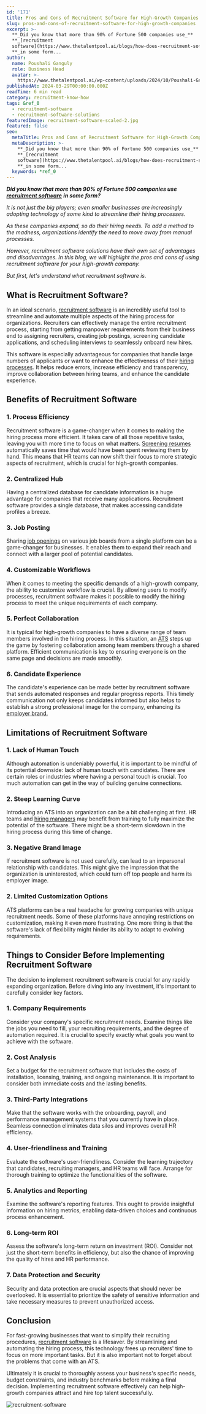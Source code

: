 ```yaml
---
id: '171'
title: Pros and Cons of Recruitment Software for High-Growth Companies
slug: pros-and-cons-of-recruitment-software-for-high-growth-companies
excerpt: >-
  **_Did you know that more than 90% of Fortune 500 companies use_**
  **_[recruitment
  software](https://www.thetalentpool.ai/blogs/how-does-recruitment-software-affect-your-business/)_**
  **_in some form...
author:
  name: Poushali Ganguly
  role: Business Head
  avatar: >-
    https://www.thetalentpool.ai/wp-content/uploads/2024/10/Poushali-Gangulyimage.webp
publishedAt: 2024-03-29T00:00:00.000Z
readTime: 6 min read
category: recruitment-know-how
tags: &ref_0
  - recruitment-software
  - recruitment-software-solutions
featuredImage: recruitment-software-scaled-2.jpg
featured: false
seo:
  metaTitle: Pros and Cons of Recruitment Software for High-Growth Companies
  metaDescription: >-
    **_Did you know that more than 90% of Fortune 500 companies use_**
    **_[recruitment
    software](https://www.thetalentpool.ai/blogs/how-does-recruitment-software-affect-your-business/)_**
    **_in some form...
  keywords: *ref_0
---
```


**_Did you know that more than 90% of Fortune 500 companies use_** **_[recruitment software](https://www.thetalentpool.ai/blogs/how-does-recruitment-software-affect-your-business/)_** **_in some form?_**

_It is not just the big players; even smaller businesses are increasingly adopting technology of some kind to streamline their hiring processes._

_As these companies expand, so do their hiring needs. To add a method to the madness, organizations identify the need to move away from manual processes._

_However, recruitment software solutions have their own set of advantages and disadvantages. In this blog, we will highlight the pros and cons of using recruitment software for your high-growth company._

_But first, let's understand what recruitment software is._

## **What is Recruitment Software?**

In an ideal scenario, [recruitment software](https://www.thetalentpool.ai/blogs/top-10-recruitment-software-india/) is an incredibly useful tool to streamline and automate multiple aspects of the hiring process for organizations. Recruiters can effectively manage the entire recruitment process, starting from getting manpower requirements from their business end to assigning recruiters, creating job postings, screening candidate applications, and scheduling interviews to seamlessly onboard new hires.

This software is especially advantageous for companies that handle large numbers of applicants or want to enhance the effectiveness of their [hiring processes](https://www.thetalentpool.ai/blogs/enhance-your-hiring-process-with-vendor-management-system/). It helps reduce errors, increase efficiency and transparency, improve collaboration between hiring teams, and enhance the candidate experience.

## **Benefits of Recruitment Software**

### **1\. Process Efficiency**

Recruitment software is a game-changer when it comes to making the hiring process more efficient. It takes care of all those repetitive tasks, leaving you with more time to focus on what matters. [Screening resumes](https://www.thetalentpool.ai/blogs/best-resume-shortlisting-practices-for-hr-professionals/) automatically saves time that would have been spent reviewing them by hand. This means that HR teams can now shift their focus to more strategic aspects of recruitment, which is crucial for high-growth companies.

### **2\. Centralized Hub**

Having a centralized database for candidate information is a huge advantage for companies that receive many applications. Recruitment software provides a single database, that makes accessing candidate profiles a breeze.

### **3\. Job Posting**

Sharing [job openings](https://www.thetalentpool.ai/blogs/creative-ways-promote-company-job-opening-2024/) on various job boards from a single platform can be a game-changer for businesses. It enables them to expand their reach and connect with a larger pool of potential candidates.

### **4\. Customizable Workflows**

When it comes to meeting the specific demands of a high-growth company, the ability to customize workflow is crucial. By allowing users to modify processes, recruitment software makes it possible to modify the hiring process to meet the unique requirements of each company.

### **5\. Perfect Collaboration**

It is typical for high-growth companies to have a diverse range of team members involved in the hiring process. In this situation, an [ATS](https://www.thetalentpool.ai/blogs/recruiters-guide-applicant-tracking-system-ats/) steps up the game by fostering collaboration among team members through a shared platform. Efficient communication is key to ensuring everyone is on the same page and decisions are made smoothly.

### **6\. Candidate Experience**

The candidate's experience can be made better by recruitment software that sends automated responses and regular progress reports. This timely communication not only keeps candidates informed but also helps to establish a strong professional image for the company, enhancing its [employer brand.](https://www.thetalentpool.ai/blogs/10-key-metrics-for-tracking-your-employer-brand/)

## **Limitations of Recruitment Software**

### **1\. Lack of Human Touch**

Although automation is undeniably powerful, it is important to be mindful of its potential downside: lack of human touch with candidates. There are certain roles or industries where having a personal touch is crucial. Too much automation can get in the way of building genuine connections.

### **2\. Steep Learning Curve**

Introducing an ATS into an organization can be a bit challenging at first. HR teams and [hiring managers](https://www.thetalentpool.ai/blogs/8-tips-for-hiring-managers-to-interview-candidates/) may benefit from training to fully maximize the potential of the software. There might be a short-term slowdown in the hiring process during this time of change.

### **3\. Negative Brand Image**

If recruitment software is not used carefully, can lead to an impersonal relationship with candidates. This might give the impression that the organization is uninterested, which could turn off top people and harm its employer image.

### **2\. Limited Customization Options**

ATS platforms can be a real headache for growing companies with unique recruitment needs. Some of these platforms have annoying restrictions on customization, making it even more frustrating. One more thing is that the software's lack of flexibility might hinder its ability to adapt to evolving requirements.

## **Things to Consider Before Implementing Recruitment Software**

The decision to implement recruitment software is crucial for any rapidly expanding organization. Before diving into any investment, it's important to carefully consider key factors.

### **1\. Company Requirements**

Consider your company's specific recruitment needs. Examine things like the jobs you need to fill, your recruiting requirements, and the degree of automation required. It is crucial to specify exactly what goals you want to achieve with the software.

### **2\. Cost Analysis**

Set a budget for the recruitment software that includes the costs of installation, licensing, training, and ongoing maintenance. It is important to consider both immediate costs and the lasting benefits.

### **3\. Third-Party Integrations**

Make that the software works with the onboarding, payroll, and performance management systems that you currently have in place. Seamless connection eliminates data silos and improves overall HR efficiency.

### **4\. User-friendliness and Training**

Evaluate the software's user-friendliness. Consider the learning trajectory that candidates, recruiting managers, and HR teams will face. Arrange for thorough training to optimize the functionalities of the software.

### **5\. Analytics and Reporting**

Examine the software's reporting features. This ought to provide insightful information on hiring metrics, enabling data-driven choices and continuous process enhancement.

### **6\. Long-term ROI**

Assess the software's long-term return on investment (ROI). Consider not just the short-term benefits in efficiency, but also the chance of improving the quality of hires and HR performance.

### **7\. Data Protection and Security**

Security and data protection are crucial aspects that should never be overlooked. It is essential to prioritize the safety of sensitive information and take necessary measures to prevent unauthorized access.

## **Conclusion**

For fast-growing businesses that want to simplify their recruiting procedures, [recruitment software](https://www.thetalentpool.ai/blogs/how-choose-right-recruitment-management-software/) is a lifesaver. By streamlining and automating the hiring process, this technology frees up recruiters' time to focus on more important tasks. But it is also important not to forget about the problems that come with an ATS.

Ultimately it is crucial to thoroughly assess your business's specific needs, budget constraints, and industry benchmarks before making a final decision. Implementing recruitment software effectively can help high-growth companies attract and hire top talent successfully.

![recruitment-software](images/recruitment-software-1024x540.jpg)
